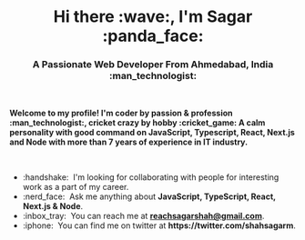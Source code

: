 <h1 align="center">Hi there :wave:, I'm Sagar :panda_face: </h1>

<h3 align="center">A Passionate Web Developer From Ahmedabad, India :man_technologist:</h3>

<br/>
<p><strong>Welcome to my profile! I'm coder by passion & profession :man_technologist:, cricket crazy by hobby :cricket_game: A calm personality with good command on JavaScript, Typescript, React, Next.js and Node with more than 7 years of experience in IT industry.</strong></p>
</br>

<ul>
<!-- <li>:briefcase: &nbsp;I'm currently working at Fiskil.</li> -->
<li>:handshake: &nbsp;I'm looking for collaborating with people for interesting work as a part of my career.</li>
<li>:nerd_face: &nbsp;Ask me anything about <strong>JavaScript, TypeScript, React, Next.js & Node</strong>.</li>
<li>:inbox_tray: &nbsp;You can reach me at <strong><a href="mailto:reachsagarshah@gmail.com">reachsagarshah@gmail.com</a></strong>.</li>
<li>:iphone: &nbsp;You can find me on twitter at <strong>https://twitter.com/shahsagarm</strong>.</li>
<!-- <li>:snowman_with_snow: &nbsp;Funny thing about me is I sleep on the next minute I loose my mind.</li> -->
</ul>
